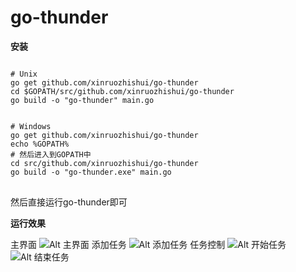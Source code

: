 # go-thunder
**安装**

<pre>
<code>
# Unix
go get github.com/xinruozhishui/go-thunder
cd $GOPATH/src/github.com/xinruozhishui/go-thunder
go build -o "go-thunder" main.go


# Windows
go get github.com/xinruozhishui/go-thunder
echo %GOPATH%
# 然后进入到GOPATH中
cd src/github.com/xinruozhishui/go-thunder
go build -o "go-thunder.exe" main.go
</code>
</pre>
然后直接运行go-thunder即可

**运行效果**

主界面
![Alt 主界面](https://sunzexinblog.oss-cn-beijing.aliyuncs.com/image/111.png)
添加任务
![Alt 添加任务](https://sunzexinblog.oss-cn-beijing.aliyuncs.com/image/333.png)
任务控制
![Alt 开始任务](https://sunzexinblog.oss-cn-beijing.aliyuncs.com/image/222.png)
![Alt 结束任务](https://sunzexinblog.oss-cn-beijing.aliyuncs.com/image/444.png)